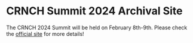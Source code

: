 # CRNCH Summit 2024 Archival Site

The CRNCH 2024 Summit will be held on February 8th-9th. Please check the [official site](https://crnch.gatech.edu/crnch-summit-2024/) for more details!
